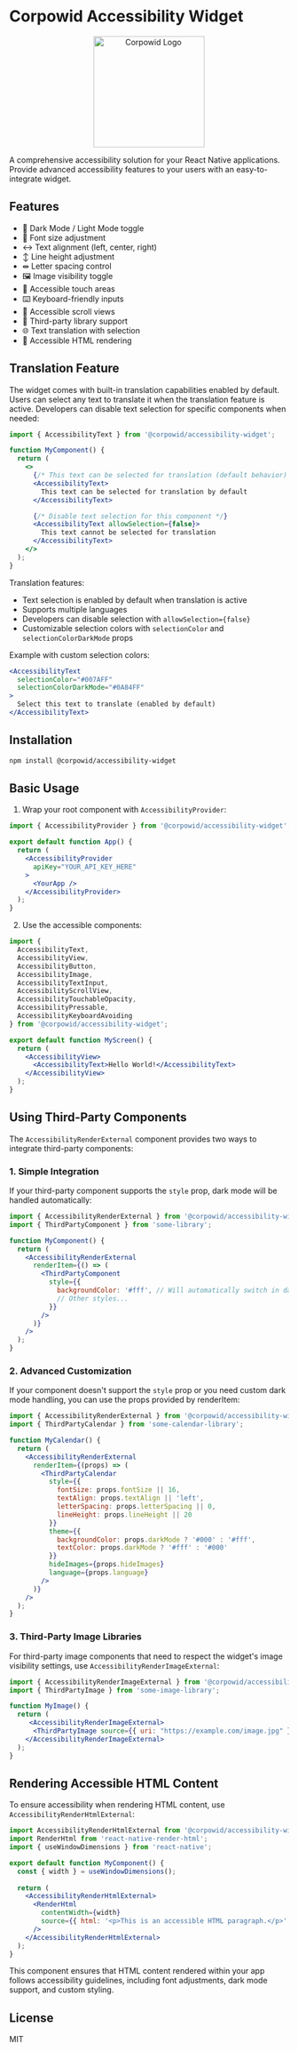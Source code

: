 # Corpowid Accessibility Widget

<p align="center">
  <img src="https://www.corpowid.com/themes/corpowid/assets/img/logo.svg" alt="Corpowid Logo" width="200"/>
</p>

A comprehensive accessibility solution for your React Native applications. Provide advanced accessibility features to your users with an easy-to-integrate widget.

## Features

- 🌙 Dark Mode / Light Mode toggle
- 📱 Font size adjustment
- ↔️ Text alignment (left, center, right)
- ↕️ Line height adjustment
- ⇹ Letter spacing control
- 🖼️ Image visibility toggle
- 🎯 Accessible touch areas
- ⌨️ Keyboard-friendly inputs
- 📜 Accessible scroll views
- 🔄 Third-party library support
- 🌐 Text translation with selection
- 📝 Accessible HTML rendering

## Translation Feature

The widget comes with built-in translation capabilities enabled by default. Users can select any text to translate it when the translation feature is active. Developers can disable text selection for specific components when needed:

```jsx
import { AccessibilityText } from '@corpowid/accessibility-widget';

function MyComponent() {
  return (
    <>
      {/* This text can be selected for translation (default behavior) */}
      <AccessibilityText>
        This text can be selected for translation by default
      </AccessibilityText>

      {/* Disable text selection for this component */}
      <AccessibilityText allowSelection={false}>
        This text cannot be selected for translation
      </AccessibilityText>
    </>
  );
}
```

Translation features:
- Text selection is enabled by default when translation is active
- Supports multiple languages
- Developers can disable selection with `allowSelection={false}`
- Customizable selection colors with `selectionColor` and `selectionColorDarkMode` props

Example with custom selection colors:
```jsx
<AccessibilityText 
  selectionColor="#007AFF"
  selectionColorDarkMode="#0A84FF"
>
  Select this text to translate (enabled by default)
</AccessibilityText>
```

## Installation

```bash
npm install @corpowid/accessibility-widget
```

## Basic Usage

1. Wrap your root component with `AccessibilityProvider`:

```jsx
import { AccessibilityProvider } from '@corpowid/accessibility-widget';

export default function App() {
  return (
    <AccessibilityProvider
      apiKey="YOUR_API_KEY_HERE"
    >
      <YourApp />
    </AccessibilityProvider>
  );
}
```

2. Use the accessible components:

```jsx
import {
  AccessibilityText,
  AccessibilityView,
  AccessibilityButton,
  AccessibilityImage,
  AccessibilityTextInput,
  AccessibilityScrollView,
  AccessibilityTouchableOpacity,
  AccessibilityPressable,
  AccessibilityKeyboardAvoiding
} from '@corpowid/accessibility-widget';

export default function MyScreen() {
  return (
    <AccessibilityView>
      <AccessibilityText>Hello World!</AccessibilityText>
    </AccessibilityView>
  );
}
```

## Using Third-Party Components

The `AccessibilityRenderExternal` component provides two ways to integrate third-party components:

### 1. Simple Integration

If your third-party component supports the `style` prop, dark mode will be handled automatically:

```jsx
import { AccessibilityRenderExternal } from '@corpowid/accessibility-widget';
import { ThirdPartyComponent } from 'some-library';

function MyComponent() {
  return (
    <AccessibilityRenderExternal
      renderItem={() => (
        <ThirdPartyComponent
          style={{
            backgroundColor: '#fff', // Will automatically switch in dark mode
            // Other styles...
          }}
        />
      )}
    />
  );
}
```

### 2. Advanced Customization

If your component doesn't support the `style` prop or you need custom dark mode handling, you can use the props provided by renderItem:

```jsx
import { AccessibilityRenderExternal } from '@corpowid/accessibility-widget';
import { ThirdPartyCalendar } from 'some-calendar-library';

function MyCalendar() {
  return (
    <AccessibilityRenderExternal
      renderItem={(props) => (
        <ThirdPartyCalendar
          style={{
            fontSize: props.fontSize || 16,
            textAlign: props.textAlign || 'left',
            letterSpacing: props.letterSpacing || 0,
            lineHeight: props.lineHeight || 20
          }}
          theme={{
            backgroundColor: props.darkMode ? '#000' : '#fff',
            textColor: props.darkMode ? '#fff' : '#000'
          }}
          hideImages={props.hideImages}
          language={props.language}
        />
      )}
    />
  );
}
```

### 3. Third-Party Image Libraries

For third-party image components that need to respect the widget's image visibility settings, use `AccessibilityRenderImageExternal`:

```jsx
import { AccessibilityRenderImageExternal } from '@corpowid/accessibility-widget';
import { ThirdPartyImage } from 'some-image-library';

function MyImage() {
  return (
     <AccessibilityRenderImageExternal>
      <ThirdPartyImage source={{ uri: "https://example.com/image.jpg" }} />
    </AccessibilityRenderImageExternal>
  );
}
```

## Rendering Accessible HTML Content

To ensure accessibility when rendering HTML content, use `AccessibilityRenderHtmlExternal`:

```jsx
import AccessibilityRenderHtmlExternal from '@corpowid/accessibility-widget';
import RenderHtml from 'react-native-render-html';
import { useWindowDimensions } from 'react-native';

export default function MyComponent() {
  const { width } = useWindowDimensions();
  
  return (
    <AccessibilityRenderHtmlExternal>
      <RenderHtml 
        contentWidth={width}
        source={{ html: '<p>This is an accessible HTML paragraph.</p>' }}
      />
    </AccessibilityRenderHtmlExternal>
  );
}
```

This component ensures that HTML content rendered within your app follows accessibility guidelines, including font adjustments, dark mode support, and custom styling.

## License

MIT
